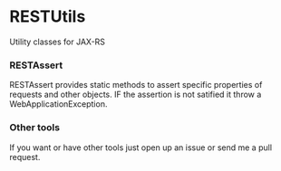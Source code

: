 RESTUtils
=========

Utility classes for JAX-RS

### RESTAssert

RESTAssert provides static methods to assert specific properties of requests and other objects. IF the assertion is not satified it throw a WebApplicationException.

### Other tools

If you want or have other tools just open up an issue or send me a pull request.
